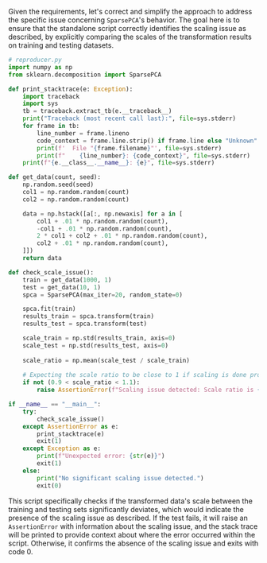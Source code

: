 Given the requirements, let's correct and simplify the approach to address the specific issue concerning `SparsePCA`'s behavior. The goal here is to ensure that the standalone script correctly identifies the scaling issue as described, by explicitly comparing the scales of the transformation results on training and testing datasets. 

```python
# reproducer.py
import numpy as np
from sklearn.decomposition import SparsePCA

def print_stacktrace(e: Exception):
    import traceback
    import sys
    tb = traceback.extract_tb(e.__traceback__)
    print("Traceback (most recent call last):", file=sys.stderr)
    for frame in tb:
        line_number = frame.lineno
        code_context = frame.line.strip() if frame.line else "Unknown"
        print(f'  File "{frame.filename}"', file=sys.stderr)
        print(f"    {line_number}: {code_context}", file=sys.stderr)
    print(f"{e.__class__.__name__}: {e}", file=sys.stderr)

def get_data(count, seed):
    np.random.seed(seed)
    col1 = np.random.random(count)
    col2 = np.random.random(count)

    data = np.hstack([a[:, np.newaxis] for a in [
        col1 + .01 * np.random.random(count),
        -col1 + .01 * np.random.random(count),
        2 * col1 + col2 + .01 * np.random.random(count),
        col2 + .01 * np.random.random(count),
    ]])
    return data

def check_scale_issue():
    train = get_data(1000, 1)
    test = get_data(10, 1)
    spca = SparsePCA(max_iter=20, random_state=0)

    spca.fit(train)
    results_train = spca.transform(train)
    results_test = spca.transform(test)

    scale_train = np.std(results_train, axis=0)
    scale_test = np.std(results_test, axis=0)
    
    scale_ratio = np.mean(scale_test / scale_train)
    
    # Expecting the scale ratio to be close to 1 if scaling is done properly
    if not (0.9 < scale_ratio < 1.1):
        raise AssertionError(f"Scaling issue detected: Scale ratio is {scale_ratio}")

if __name__ == "__main__":
    try:
        check_scale_issue()
    except AssertionError as e:
        print_stacktrace(e)
        exit(1)
    except Exception as e:
        print(f"Unexpected error: {str(e)}")
        exit(1)
    else:
        print("No significant scaling issue detected.")
        exit(0)
```

This script specifically checks if the transformed data's scale between the training and testing sets significantly deviates, which would indicate the presence of the scaling issue as described. If the test fails, it will raise an `AssertionError` with information about the scaling issue, and the stack trace will be printed to provide context about where the error occurred within the script. Otherwise, it confirms the absence of the scaling issue and exits with code 0.
